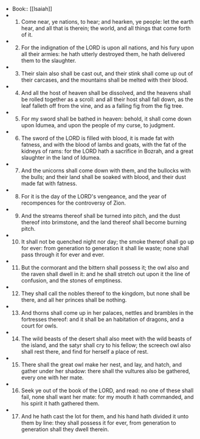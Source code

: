- Book:: [[Isaiah]]
- 1. Come near, ye nations, to hear; and hearken, ye people: let the earth hear, and all that is therein; the world, and all things that come forth of it.
- 2. For the indignation of the LORD is upon all nations, and his fury upon all their armies: he hath utterly destroyed them, he hath delivered them to the slaughter.
- 3. Their slain also shall be cast out, and their stink shall come up out of their carcases, and the mountains shall be melted with their blood.
- 4. And all the host of heaven shall be dissolved, and the heavens shall be rolled together as a scroll: and all their host shall fall down, as the leaf falleth off from the vine, and as a falling fig from the fig tree.
- 5. For my sword shall be bathed in heaven: behold, it shall come down upon Idumea, and upon the people of my curse, to judgment.
- 6. The sword of the LORD is filled with blood, it is made fat with fatness, and with the blood of lambs and goats, with the fat of the kidneys of rams: for the LORD hath a sacrifice in Bozrah, and a great slaughter in the land of Idumea.
- 7. And the unicorns shall come down with them, and the bullocks with the bulls; and their land shall be soaked with blood, and their dust made fat with fatness.
- 8. For it is the day of the LORD's vengeance, and the year of recompences for the controversy of Zion.
- 9. And the streams thereof shall be turned into pitch, and the dust thereof into brimstone, and the land thereof shall become burning pitch.
- 10. It shall not be quenched night nor day; the smoke thereof shall go up for ever: from generation to generation it shall lie waste; none shall pass through it for ever and ever.
- 11. But the cormorant and the bittern shall possess it; the owl also and the raven shall dwell in it: and he shall stretch out upon it the line of confusion, and the stones of emptiness.
- 12. They shall call the nobles thereof to the kingdom, but none shall be there, and all her princes shall be nothing.
- 13. And thorns shall come up in her palaces, nettles and brambles in the fortresses thereof: and it shall be an habitation of dragons, and a court for owls.
- 14. The wild beasts of the desert shall also meet with the wild beasts of the island, and the satyr shall cry to his fellow; the screech owl also shall rest there, and find for herself a place of rest.
- 15. There shall the great owl make her nest, and lay, and hatch, and gather under her shadow: there shall the vultures also be gathered, every one with her mate.
- 16. Seek ye out of the book of the LORD, and read: no one of these shall fail, none shall want her mate: for my mouth it hath commanded, and his spirit it hath gathered them.
- 17. And he hath cast the lot for them, and his hand hath divided it unto them by line: they shall possess it for ever, from generation to generation shall they dwell therein.
